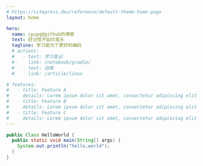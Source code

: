 ```yaml
---
# https://vitepress.dev/reference/default-theme-home-page
layout: home

hero:
  name: cpupg@github的博客
  text: 好记性不如烂笔头
  tagline: 学习是为了更好的编码
  # actions:
  #   - text: 学习笔记
  #     link: /notebook/gradle/
  #   - text: 运维
  #     link: /article/linux

# features:
#   - title: Feature A
#     details: Lorem ipsum dolor sit amet, consectetur adipiscing elit
#   - title: Feature B
#     details: Lorem ipsum dolor sit amet, consectetur adipiscing elit
#   - title: Feature C
#     details: Lorem ipsum dolor sit amet, consectetur adipiscing elit
---
```


```java
public Class HelloWorld {
  public static void main(String[] args) {
    System.out.println("hello,world");
  }
}
```

<!--
```typescript
interface Message {
  desc: string;
  text: string;
}

const msg: Message = {
  desc: '信息内容',
  text: 'hello,world'
}

console.log(msg.text);
```
-->

<!--
```c
#include<stdio.h>

int main() {
  printf("hello,world");
  return 0;
}
```
 -->